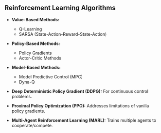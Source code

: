 ## Reinforcement Learning Algorithms

* **Value-Based Methods:**
    * Q-Learning
    * SARSA (State-Action-Reward-State-Action)

* **Policy-Based Methods:**
    * Policy Gradients
    * Actor-Critic Methods

* **Model-Based Methods:**
    * Model Predictive Control (MPC)
    * Dyna-Q

* **Deep Deterministic Policy Gradient (DDPG):** For continuous control problems.

* **Proximal Policy Optimization (PPO):** Addresses limitations of vanilla policy gradients.

* **Multi-Agent Reinforcement Learning (MARL):** Trains multiple agents to cooperate/compete.
